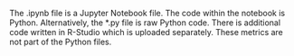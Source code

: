 The .ipynb file is a Jupyter Notebook file. The code within the notebook is Python.
Alternatively, the *.py file is raw Python code. 
There is additional code written in R-Studio which is uploaded separately. These metrics are not part of the Python files. 
